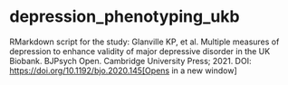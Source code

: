 # depression_phenotyping_ukb
RMarkdown script for the study: Glanville KP, et al. Multiple measures of depression to enhance validity of major depressive disorder in the UK Biobank. BJPsych Open. Cambridge University Press; 2021.
DOI: https://doi.org/10.1192/bjo.2020.145[Opens in a new window]
